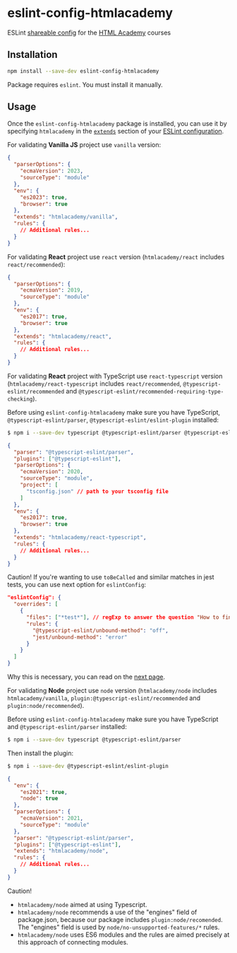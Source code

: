 # eslint-config-htmlacademy

ESLint [shareable config](http://eslint.org/docs/developer-guide/shareable-configs.html) for the [HTML Academy](http://htmlacademy.ru) courses

## Installation

```bash
npm install --save-dev eslint-config-htmlacademy
```

Package requires `eslint`. You must install it manually.

## Usage

Once the `eslint-config-htmlacademy` package is installed, you can use it by specifying `htmlacademy` in the [`extends`](http://eslint.org/docs/user-guide/configuring#extending-configuration-files) section of your [ESLint configuration](http://eslint.org/docs/user-guide/configuring).

For validating **Vanilla JS** project use `vanilla` version:

```json
{
  "parserOptions": {
    "ecmaVersion": 2023,
    "sourceType": "module"
  },
  "env": {
    "es2023": true,
    "browser": true
  },
  "extends": "htmlacademy/vanilla",
  "rules": {
    // Additional rules...
  }
}
```

For validating **React** project use `react` version (`htmlacademy/react` includes `react/recommended`):

```json
{
  "parserOptions": {
    "ecmaVersion": 2019,
    "sourceType": "module"
  },
  "env": {
    "es2017": true,
    "browser": true
  },
  "extends": "htmlacademy/react",
  "rules": {
    // Additional rules...
  }
}
```

For validating **React** project with TypeScript use `react-typescript` version (`htmlacademy/react-typescript` includes `react/recommended`, `@typescript-eslint/recommended` and `@typescript-eslint/recommended-requiring-type-checking`).

Before using `eslint-config-htmlacademy` make sure you have TypeScript, `@typescript-eslint/parser`, `@typescript-eslint/eslint-plugin` installed:

```bash
$ npm i --save-dev typescript @typescript-eslint/parser @typescript-eslint/eslint-plugin
```

```json
{
  "parser": "@typescript-eslint/parser",
  "plugins": ["@typescript-eslint"],
  "parserOptions": {
    "ecmaVersion": 2020,
    "sourceType": "module",
    "project": [
      "tsconfig.json" // path to your tsconfig file
    ]
  },
  "env": {
    "es2017": true,
    "browser": true
  },
  "extends": "htmlacademy/react-typescript",
  "rules": {
    // Additional rules...
  }
}
```


Caution! If you're wanting to use `toBeCalled` and similar matches in jest tests, you can use next option for `eslintConfig`:

```json
"eslintConfig": {
  "overrides": [
    {
      "files": ["*test*"], // regExp to answer the question "How to find your tests?"
      "rules": {
        "@typescript-eslint/unbound-method": "off",
        "jest/unbound-method": "error"
      }
    }
  ]
}
```

Why this is necessary, you can read on the [next page](https://github.com/jest-community/eslint-plugin-jest/blob/main/docs/rules/unbound-method.md).

For validating **Node** project use `node` version (`htmlacademy/node` includes `htmlacademy/vanilla`, `plugin:@typescript-eslint/recommended` and `plugin:node/recommended`).

Before using `eslint-config-htmlacademy` make sure you have TypeScript and `@typescript-eslint/parser` installed:

```bash
$ npm i --save-dev typescript @typescript-eslint/parser
```

Then install the plugin:

```bash
$ npm i --save-dev @typescript-eslint/eslint-plugin
```

```json
{
  "env": {
    "es2021": true,
    "node": true
  },
  "parserOptions": {
    "ecmaVersion": 2021,
    "sourceType": "module"
  },
  "parser": "@typescript-eslint/parser",
  "plugins": ["@typescript-eslint"],
  "extends": "htmlacademy/node",
  "rules": {
    // Additional rules...
  }
}
```

Caution!
- `htmlacademy/node` aimed at using Typescript.
- `htmlacademy/node` recommends a use of the "engines" field of package.json, because our package includes `plugin:node/recomended`. The "engines" field is used by `node/no-unsupported-features/*` rules.
- `htmlacademy/node` uses ES6 modules and the rules are aimed precisely at this approach of connecting modules.
